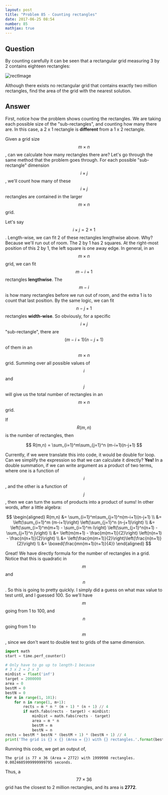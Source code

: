 ```yaml
---
layout: post
title: "Problem 85 - Counting rectangles"
date: 2017-06-25 08:54
number: 85
mathjax: true
---
```


## Question

By counting carefully it can be seen that a rectangular grid measuring 3 by 2 contains eighteen rectangles:

![rectImage]({{site.url}}{{site.baseurl}}/assets/Images/p085.png)

Although there exists no rectangular grid that contains exactly two million rectangles, find the area of the grid with the nearest solution.

## Answer

First, notice how the problem shows counting the rectangles. We are taking each possible size of the "sub-rectangles", and counting how many there are. In this case, a 2 x 1 rectangle is **different** from a 1 x 2 rectangle.

Given a grid size $$m\times n$$, can we calculate how many rectangles there are? Let's go through the same method that the problem goes through. For each possible "sub-rectangle" dimension $$i\times j$$, we'll count how many of these $$i\times j$$ rectangles are contained in the larger $$m\times n$$ grid. 

Let's say $$i\times j = 2\times 1$$. Length-wise, we can fit 2 of these rectangles lengthwise above. Why? Because we'll run out of room. The 2 by 1 has 2 squares. At the right-most position of this 2 by 1, the left square is one away edge. In general, in an $$m\times n$$ grid, we can fit $$m-i+1$$ rectangles **lengthwise**. The $$m-i$$ is how many rectangles before we run out of room, and the extra 1 is to count that last position. By the same logic, we can fit $$n-j+1$$ rectangles **width-wise**. So obviously, for a specific $$i\times j$$ "sub-rectangle", there are $$(m-i+1)(n-j+1)$$ of them in an $$m\times n$$ grid. Summing over all possible values of $$i$$ and $$j$$ will give us the total number of rectangles in an $$m\times n$$ grid.

If $$R(m,n)$$ is the number of rectangles, then


$$
R(m,n) = \sum_{i=1}^m\sum_{j=1}^n (m-i+1)(n-j+1)
$$


Currently, if we were translate this into code, it would be double for loop. Can we simplify the expression so that we can calculate it directly? **Yes!** In a double summation, if we can write argument as a product of two terms, where one is a function of $$i$$, and the other is a function of $$j$$, then we can turn the sums of products into a product of sums! In other words, after a little algebra:


$$
\begin{aligned}
	R(m,n) &= \sum_{i=1}^m\sum_{j=1}^n(m-i+1)(n-j+1)
	\\ &=
	\left(\sum_{i=1}^m (m-i+1)\right)
		\left(\sum_{j=1}^n (n-j+1)\right)
	\\ &=
	\left(\sum_{i=1}^m(m+1) - \sum_{i=1}^m i\right)
		\left(\sum_{j=1}^n(n+1) - \sum_{j=1}^n j\right)
	\\ &=
	\left(m(m+1) - \frac{m(m+1)}{2}\right)
		\left(n(n+1) - \frac{n(n+1)}{2}\right)
	\\ &=
	\left(\frac{m(m+1)}{2}\right)\left(\frac{n(n+1)}{2}\right)
	\\ &=
	\boxed{\frac{mn(m+1)(n+1)}{4}}
\end{aligned}
$$


Great! We have directly formula for the number of rectangles in a grid. Notice that this is quadratic in $$m$$ and $$n$$. So this is going to pretty quickly. I simply did a guess on what max value to test until, and I guessed 100. So we'll have $$m$$ going from 1 to 100, and $$n$$ going from 1 to $$m$$, since we don't want to double test to grids of the same dimension.

```python
import math
start = time.perf_counter()

# Only have to go up to length-1 because
# 3 x 2 = 2 x 3
minDist = float('inf')
target = 2000000
area = 0
bestM = 0
bestN = 0
for m in range(1, 101):
    for n in range(1, m+1):
        rects = m * n * (m + 1) * (n + 1) // 4
        if math.fabs(rects - target) < minDist:
            minDist = math.fabs(rects - target)
            area = m * n
            bestM = m
            bestN = n
rects = bestM * bestN * (bestM + 1) * (bestN + 1) // 4
print('The grid is {} x {} (Area = {}) with {} rectangles.'.format(bestM, bestN, area, rects))
```

Running this code, we get an output of,

```
The grid is 77 x 36 (Area = 2772) with 1999998 rectangles.
0.0024605999999999795 seconds.
```

Thus, a $$77\times 36$$ grid has the closest to 2 million rectangles, and its area is **2772**.